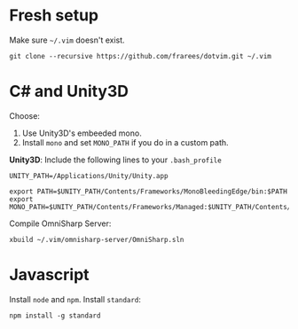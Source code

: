 # Fresh setup

Make sure `~/.vim` doesn't exist. 

```
git clone --recursive https://github.com/frarees/dotvim.git ~/.vim
```

# C# and Unity3D

Choose:

1. Use Unity3D's embeeded mono. 
2. Install `mono` and set `MONO_PATH` if you do in a custom path. 

__Unity3D__: Include the following lines to your `.bash_profile`

```
UNITY_PATH=/Applications/Unity/Unity.app

export PATH=$UNITY_PATH/Contents/Frameworks/MonoBleedingEdge/bin:$PATH
export MONO_PATH=$UNITY_PATH/Contents/Frameworks/Managed:$UNITY_PATH/Contents/Frameworks/Mono/lib/mono/2.0
```

Compile OmniSharp Server:

```
xbuild ~/.vim/omnisharp-server/OmniSharp.sln
```

# Javascript

Install `node` and `npm`. Install `standard`:

```
npm install -g standard
```

